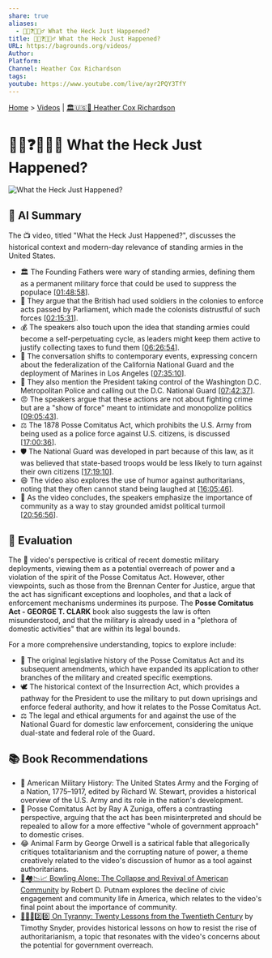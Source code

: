 ```yaml
---
share: true
aliases:
  - 😵‍💫❓🤯🤦‍♂️ What the Heck Just Happened?
title: 😵‍💫❓🤯🤦‍♂️ What the Heck Just Happened?
URL: https://bagrounds.org/videos/
Author:
Platform:
Channel: Heather Cox Richardson
tags:
youtube: https://www.youtube.com/live/ayr2PQY3TfY
---
```

[Home](../index.md) > [Videos](./index.md) | [🏛️🇺🇸📖 Heather Cox Richardson](../people/heather-cox-richardson.md)  
# 😵‍💫❓🤯🤦‍♂️ What the Heck Just Happened?  
![What the Heck Just Happened?](https://www.youtube.com/live/ayr2PQY3TfY)  
  
## 🤖 AI Summary  
The 📺 video, titled "What the Heck Just Happened?", discusses the historical context and modern-day relevance of standing armies in the United States.   
  
* 🏛️ The Founding Fathers were wary of standing armies, defining them as a permanent military force that could be used to suppress the populace \[[01:48:58](http://www.youtube.com/watch?v=ayr2PQY3TfY&t=6538)].  
* 💂 They argue that the British had used soldiers in the colonies to enforce acts passed by Parliament, which made the colonists distrustful of such forces \[[02:15:31](http://www.youtube.com/watch?v=ayr2PQY3TfY&t=8131)].  
* 💰 The speakers also touch upon the idea that standing armies could become a self-perpetuating cycle, as leaders might keep them active to justify collecting taxes to fund them \[[06:26:54](http://www.youtube.com/watch?v=ayr2PQY3TfY&t=23214)].  
* 🚨 The conversation shifts to contemporary events, expressing concern about the federalization of the California National Guard and the deployment of Marines in Los Angeles \[[07:35:10](http://www.youtube.com/watch?v=ayr2PQY3TfY&t=27310)].  
* 👮 They also mention the President taking control of the Washington D.C. Metropolitan Police and calling out the D.C. National Guard \[[07:42:37](http://www.youtube.com/watch?v=ayr2PQY3TfY&t=27757)].  
* 😠 The speakers argue that these actions are not about fighting crime but are a "show of force" meant to intimidate and monopolize politics \[[09:05:43](http://www.youtube.com/watch?v=ayr2PQY3TfY&t=32743)].  
* ⚖️ The 1878 Posse Comitatus Act, which prohibits the U.S. Army from being used as a police force against U.S. citizens, is discussed \[[17:00:36](http://www.youtube.com/watch?v=ayr2PQY3TfY&t=61236)].  
* 🛡️ The National Guard was developed in part because of this law, as it was believed that state-based troops would be less likely to turn against their own citizens \[[17:19:10](http://www.youtube.com/watch?v=ayr2PQY3TfY&t=62350)].  
* 😄 The video also explores the use of humor against authoritarians, noting that they often cannot stand being laughed at \[[16:05:46](http://www.youtube.com/watch?v=ayr2PQY3TfY&t=57946)].  
* 🤝 As the video concludes, the speakers emphasize the importance of community as a way to stay grounded amidst political turmoil \[[20:56:56](http://www.youtube.com/watch?v=ayr2PQY3TfY&t=75416)].  
  
## 🤔 Evaluation  
The 🎥 video's perspective is critical of recent domestic military deployments, viewing them as a potential overreach of power and a violation of the spirit of the Posse Comitatus Act. However, other viewpoints, such as those from the Brennan Center for Justice, argue that the act has significant exceptions and loopholes, and that a lack of enforcement mechanisms undermines its purpose. The **Posse Comitatus Act - GEORGE T. CLARK** book also suggests the law is often misunderstood, and that the military is already used in a "plethora of domestic activities" that are within its legal bounds.  
  
For a more comprehensive understanding, topics to explore include:  
* 📜 The original legislative history of the Posse Comitatus Act and its subsequent amendments, which have expanded its application to other branches of the military and created specific exemptions.  
* 🕊️ The historical context of the Insurrection Act, which provides a pathway for the President to use the military to put down uprisings and enforce federal authority, and how it relates to the Posse Comitatus Act.  
* ⚖️ The legal and ethical arguments for and against the use of the National Guard for domestic law enforcement, considering the unique dual-state and federal role of the Guard.  
  
## 📚 Book Recommendations  
* 📖 American Military History: The United States Army and the Forging of a Nation, 1775–1917, edited by Richard W. Stewart, provides a historical overview of the U.S. Army and its role in the nation's development.  
* 📜 Posse Comitatus Act by Ray A Zuniga, offers a contrasting perspective, arguing that the act has been misinterpreted and should be repealed to allow for a more effective "whole of government approach" to domestic crises.  
* 😂 Animal Farm by George Orwell is a satirical fable that allegorically critiques totalitarianism and the corrupting nature of power, a theme creatively related to the video's discussion of humor as a tool against authoritarians.  
* [🎳🏘️📉📈 Bowling Alone: The Collapse and Revival of American Community](../books/bowling-alone.md) by Robert D. Putnam explores the decline of civic engagement and community life in America, which relates to the video's final point about the importance of community.  
* [👑🚫📜2️⃣0️⃣ On Tyranny: Twenty Lessons from the Twentieth Century](../books/on-tyranny.md) by Timothy Snyder, provides historical lessons on how to resist the rise of authoritarianism, a topic that resonates with the video's concerns about the potential for government overreach.